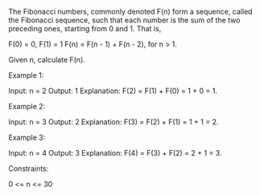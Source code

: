 The Fibonacci numbers, commonly denoted F(n) form a sequence, called the
Fibonacci sequence, such that each number is the sum of the two preceding
ones, starting from 0 and 1. That is,


F(0) = 0, F(1) = 1
F(n) = F(n - 1) + F(n - 2), for n > 1.


Given n, calculate F(n).


Example 1:


Input: n = 2
Output: 1
Explanation: F(2) = F(1) + F(0) = 1 + 0 = 1.


Example 2:


Input: n = 3
Output: 2
Explanation: F(3) = F(2) + F(1) = 1 + 1 = 2.


Example 3:


Input: n = 4
Output: 3
Explanation: F(4) = F(3) + F(2) = 2 + 1 = 3.



Constraints:


0 <= n <= 30




